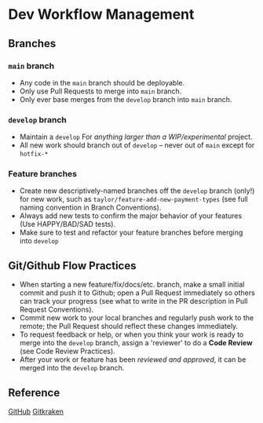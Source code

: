 # Dev Workflow Management

## Branches

### `main` branch

- Any code in the `main` branch should be deployable.
- Only use Pull Requests to merge into `main` branch.
- Only ever base merges from the `develop` branch into `main` branch.

### `develop` branch

- Maintain a `develop` For *anything larger than a WIP/experimental* project.
- All new work should branch out of `develop` – never out of `main` except for `hotfix-*`

### Feature branches

- Create new descriptively-named branches off the `develop` branch (only!) for new work, such as `taylor/feature-add-new-payment-types` (see full naming convention in Branch Conventions).
- Always add new tests to confirm the major behavior of your features (Use HAPPY/BAD/SAD tests).
- Make sure to test and refactor your feature branches before merging into `develop`

## Git/Github Flow Practices

- When starting a new feature/fix/docs/etc. branch, make a small initial commit and push it to Github;
open a Pull Request immediately so others can track your progress (see what to write in the PR description in Pull Request Conventions).
- Commit new work to your local branches and regularly push work to the remote; the Pull Request should reflect these changes immediately.
- To request feedback or help, or when you think your work is ready to merge into the `develop` branch, assign a 'reviewer' to do a **Code Review** (see Code Review Practices).
- After your work or feature has been *reviewed and approved*, it can be merged into the `develop` branch.

## Reference

[GitHub](https://docs.github.com/en/get-started/quickstart/github-flow)
[Gitkraken](https://www.gitkraken.com/learn/git/best-practices/git-branch-strategy)
